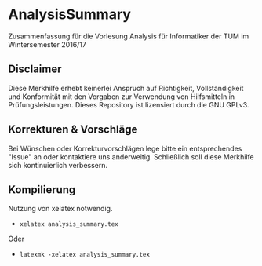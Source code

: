 # AnalysisSummary
Zusammenfassung für die Vorlesung Analysis für Informatiker der TUM im Wintersemester 2016/17

## Disclaimer
Diese Merkhilfe erhebt keinerlei Anspruch auf Richtigkeit, Vollständigkeit und Konformität mit den Vorgaben zur Verwendung von Hilfsmitteln in Prüfungsleistungen. Dieses Repository ist lizensiert durch die GNU GPLv3.

## Korrekturen & Vorschläge
Bei Wünschen oder Korrekturvorschlägen lege bitte ein entsprechendes "Issue" an oder kontaktiere uns anderweitig. Schließlich soll diese Merkhilfe sich kontinuierlich verbessern.

## Kompilierung
Nutzung von xelatex notwendig.

* ```xelatex analysis_summary.tex```

Oder

* ```latexmk -xelatex analysis_summary.tex```

